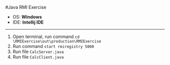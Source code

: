 #Java RMI Exercise

* OS: **Windows**
* IDE: **Intellij IDE**
***
1. Open terminal, run command `cd \RMIExercise\out\production\RMIExercise`
2. Run command `start rmiregistry 5000`
3. Run file `CalcServer.java`
4. Run file `CalcClient.java`